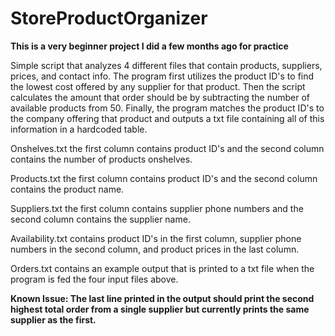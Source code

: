 # StoreProductOrganizer #

**This is a very beginner project I did a few months ago for practice**

Simple script that analyzes 4 different files that contain products, suppliers, prices, and contact info. The program first utilizes the product ID's to find the lowest cost offered by any supplier for that product. Then the script calculates the amount that order should be by subtracting the number of available products from 50. Finally, the program matches the product ID's to the company offering that product and outputs a txt file containing all of this information in a hardcoded table.

Onshelves.txt the first column contains product ID's and the second column contains the number of products onshelves.

Products.txt the first column contains product ID's and the second column contains the product name.

Suppliers.txt the first column contains supplier phone numbers and the second column contains the supplier name.

Availability.txt contains product ID's in the first column, supplier phone numbers in the second column, and product prices in the last column.

Orders.txt contains an example output that is printed to a txt file when the program is fed the four input files above.


**Known Issue: The last line printed in the output should print the second highest total order from a single supplier but currently prints the same supplier as the first.**
